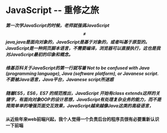 # JavaScript -- 重修之旅
##### 第一次学JavaScript的时候，老师就强调JavaScript $$\neq $$ java,java是面向对象的，JavaScript是基于对象的，或者叫基于原型的。JavaScript是一种网页脚本语言，不需要编译，浏览器可以直接执行，这也是我对JavaScript最初的印象和概念。

##### 维基百科关于JavaScript的第一行就写着 Not to be confused with Java (programming language), Java (software platform), or Javanese script. 不要被Java语言，Java平台，Javanese script所迷惑

##### 随着ES5，ES6，ES7 的规范推出，JavaScript 开始有class extends这样的关键字，有面向对象OOP的设计思想，JavaScript有处理复杂业务的能力，而不是简简单单的增强页面交互效果，JavaScript越来越像Java这类的高级语言，

#### 从近些年来web前端兴起，我个人觉得一个负责后台的程序员很有必要重新认识一下前端